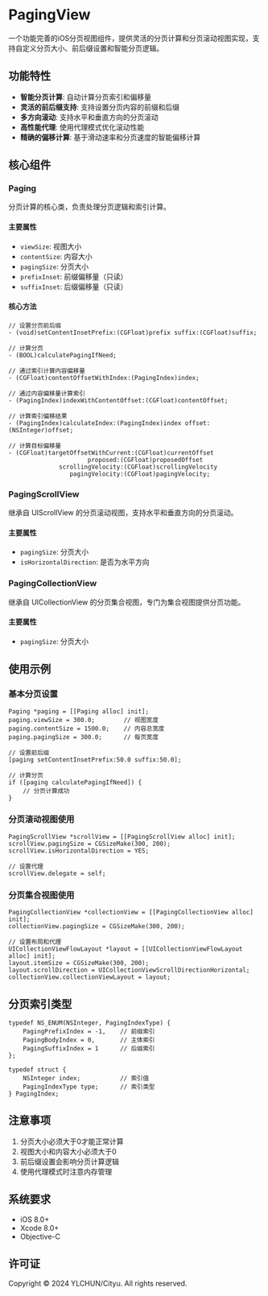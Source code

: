 # PagingView

一个功能完善的iOS分页视图组件，提供灵活的分页计算和分页滚动视图实现，支持自定义分页大小、前后缀设置和智能分页逻辑。

## 功能特性

- **智能分页计算**: 自动计算分页索引和偏移量
- **灵活的前后缀支持**: 支持设置分页内容的前缀和后缀
- **多方向滚动**: 支持水平和垂直方向的分页滚动
- **高性能代理**: 使用代理模式优化滚动性能
- **精确的偏移计算**: 基于滑动速率和分页速度的智能偏移计算

## 核心组件

### Paging
分页计算的核心类，负责处理分页逻辑和索引计算。

#### 主要属性
- `viewSize`: 视图大小
- `contentSize`: 内容大小
- `pagingSize`: 分页大小
- `prefixInset`: 前缀偏移量（只读）
- `suffixInset`: 后缀偏移量（只读）

#### 核心方法
```objc
// 设置分页前后缀
- (void)setContentInsetPrefix:(CGFloat)prefix suffix:(CGFloat)suffix;

// 计算分页
- (BOOL)calculatePagingIfNeed;

// 通过索引计算内容偏移量
- (CGFloat)contentOffsetWithIndex:(PagingIndex)index;

// 通过内容偏移量计算索引
- (PagingIndex)indexWithContentOffset:(CGFloat)contentOffset;

// 计算索引偏移结果
- (PagingIndex)calculateIndex:(PagingIndex)index offset:(NSInteger)offset;

// 计算目标偏移量
- (CGFloat)targetOffsetWithCurrent:(CGFloat)currentOffset 
                      proposed:(CGFloat)proposedOffset 
              scrollingVelocity:(CGFloat)scrollingVelocity 
                 pagingVelocity:(CGFloat)pagingVelocity;
```

### PagingScrollView
继承自 UIScrollView 的分页滚动视图，支持水平和垂直方向的分页滚动。

#### 主要属性
- `pagingSize`: 分页大小
- `isHorizontalDirection`: 是否为水平方向

### PagingCollectionView
继承自 UICollectionView 的分页集合视图，专门为集合视图提供分页功能。

#### 主要属性
- `pagingSize`: 分页大小

## 使用示例

### 基本分页设置
```objc
Paging *paging = [[Paging alloc] init];
paging.viewSize = 300.0;        // 视图宽度
paging.contentSize = 1500.0;    // 内容总宽度
paging.pagingSize = 300.0;      // 每页宽度

// 设置前后缀
[paging setContentInsetPrefix:50.0 suffix:50.0];

// 计算分页
if ([paging calculatePagingIfNeed]) {
    // 分页计算成功
}
```

### 分页滚动视图使用
```objc
PagingScrollView *scrollView = [[PagingScrollView alloc] init];
scrollView.pagingSize = CGSizeMake(300, 200);
scrollView.isHorizontalDirection = YES;

// 设置代理
scrollView.delegate = self;
```

### 分页集合视图使用
```objc
PagingCollectionView *collectionView = [[PagingCollectionView alloc] init];
collectionView.pagingSize = CGSizeMake(300, 200);

// 设置布局和代理
UICollectionViewFlowLayout *layout = [[UICollectionViewFlowLayout alloc] init];
layout.itemSize = CGSizeMake(300, 200);
layout.scrollDirection = UICollectionViewScrollDirectionHorizontal;
collectionView.collectionViewLayout = layout;
```

## 分页索引类型

```objc
typedef NS_ENUM(NSInteger, PagingIndexType) {
    PagingPrefixIndex = -1,    // 前缀索引
    PagingBodyIndex = 0,       // 主体索引
    PagingSuffixIndex = 1      // 后缀索引
};

typedef struct {
    NSInteger index;           // 索引值
    PagingIndexType type;      // 索引类型
} PagingIndex;
```

## 注意事项

1. 分页大小必须大于0才能正常计算
2. 视图大小和内容大小必须大于0
3. 前后缀设置会影响分页计算逻辑
4. 使用代理模式时注意内存管理

## 系统要求

- iOS 8.0+
- Xcode 8.0+
- Objective-C

## 许可证

Copyright © 2024 YLCHUN/Cityu. All rights reserved.
